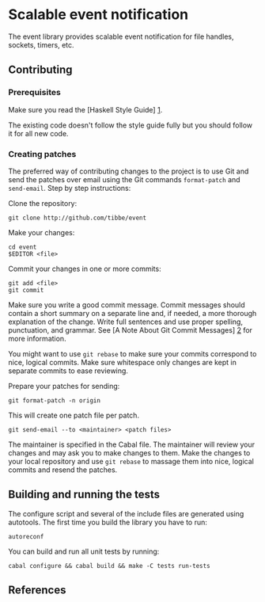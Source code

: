 Scalable event notification
===========================

The event library provides scalable event notification for file
handles, sockets, timers, etc.

Contributing
------------

### Prerequisites

Make sure you read the [Haskell Style Guide] [1].

The existing code doesn't follow the style guide fully but you should
follow it for all new code.

### Creating patches

The preferred way of contributing changes to the project is to use Git
and send the patches over email using the Git commands `format-patch`
and `send-email`.  Step by step instructions:

Clone the repository:

    git clone http://github.com/tibbe/event

Make your changes:

    cd event
    $EDITOR <file>

Commit your changes in one or more commits:

    git add <file>
    git commit

Make sure you write a good commit message.  Commit messages should
contain a short summary on a separate line and, if needed, a more
thorough explanation of the change.  Write full sentences and use
proper spelling, punctuation, and grammar.  See
[A Note About Git Commit Messages] [2] for more information.

You might want to use `git rebase` to make sure your commits
correspond to nice, logical commits.  Make sure whitespace only
changes are kept in separate commits to ease reviewing.

Prepare your patches for sending:

    git format-patch -n origin

This will create one patch file per patch.

    git send-email --to <maintainer> <patch files>

The maintainer is specified in the Cabal file.  The maintainer will
review your changes and may ask you to make changes to them.  Make the
changes to your local repository and use `git rebase` to massage them
into nice, logical commits and resend the patches.

Building and running the tests
------------------------------

The configure script and several of the include files are generated
using autotools.  The first time you build the library you have to
run:

    autoreconf

You can build and run all unit tests by running:

    cabal configure && cabal build && make -C tests run-tests

References
----------

[1]: http://github.com/tibbe/haskell-style-guide
[2]: http://www.tpope.net/node/106
